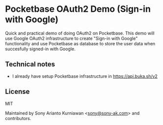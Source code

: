 # Pocketbase OAuth2 Demo (Sign-in with Google)

Quick and practical demo of doing OAuth2 on Pocketbase. This demo will use Google OAuth2 infrastructure to create "Sign-in with Google" functionality and use Pocketbase as database to store the user data when succesfully signed-in with Google.

## Technical notes

- I already have setup Pocketbase infrastructure in https://api.buka.sh/v2

## License

MIT

Maintained by Sony Arianto Kurniawan <<sony@sony-ak.com>> and contributors.
